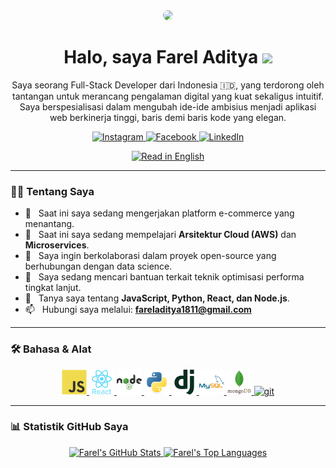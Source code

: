 <div id="header" align="center">
  <img src="https://github.com/Fareladitya-code.png" width="100" style="border-radius:50%"/>
  <h1>
    Halo, saya Farel Aditya
    <img src="https://emojis.slackmojis.com/emojis/images/1531849430/4246/blob-sunglasses.gif?1531849430" width="30"/>
  </h1>
  <p>
    Saya seorang Full-Stack Developer dari Indonesia 🇮🇩, yang terdorong oleh tantangan untuk merancang pengalaman digital yang kuat sekaligus intuitif. Saya berspesialisasi dalam mengubah ide-ide ambisius menjadi aplikasi web berkinerja tinggi, baris demi baris kode yang elegan.
  </p>
  <p align="center">
    <a href="https://www.instagram.com/farel_dit/">
      <img src="https://img.shields.io/badge/Instagram-E4405F?style=for-the-badge&logo=instagram&logoColor=white" alt="Instagram"/>
    </a>
    <a href="https://www.facebook.com/farel.aditya.662124">
      <img src="https://img.shields.io/badge/Facebook-1877F2?style=for-the-badge&logo=facebook&logoColor=white" alt="Facebook"/>
    </a>
    <a href="https://www.linkedin.com/in/farel-aditya-61b93126a/">
      <img src="https://img.shields.io/badge/LinkedIn-0077B5?style=for-the-badge&logo=linkedin&logoColor=white" alt="LinkedIn"/>
    </a>
  </p>
  <p align="center">
    <a href="README.md"><img src="https://img.shields.io/badge/Read%20in-English-blue?style=for-the-badge" alt="Read in English"/></a>
  </p>
</div>

---

### 👨‍💻 Tentang Saya

- 🔭 &nbsp; Saat ini saya sedang mengerjakan platform e-commerce yang menantang.
- 🌱 &nbsp; Saat ini saya sedang mempelajari **Arsitektur Cloud (AWS)** dan **Microservices**.
- 👯 &nbsp; Saya ingin berkolaborasi dalam proyek open-source yang berhubungan dengan data science.
- 🤔 &nbsp; Saya sedang mencari bantuan terkait teknik optimisasi performa tingkat lanjut.
- 💬 &nbsp; Tanya saya tentang **JavaScript, Python, React, dan Node.js**.
- 📫 &nbsp; Hubungi saya melalui: **[fareladitya1811@gmail.com](mailto:fareladitya1811@gmail.com)**

---

### 🛠 Bahasa & Alat

<p align="center">
  <a href="https://developer.mozilla.org/en-US/docs/Web/JavaScript" target="_blank" rel="noreferrer"> <img src="https://raw.githubusercontent.com/devicons/devicon/master/icons/javascript/javascript-original.svg" alt="javascript" width="40" height="40"/> </a>
  <a href="https://reactjs.org/" target="_blank" rel="noreferrer"> <img src="https://raw.githubusercontent.com/devicons/devicon/master/icons/react/react-original-wordmark.svg" alt="react" width="40" height="40"/> </a>
  <a href="https://nodejs.org" target="_blank" rel="noreferrer"> <img src="https://raw.githubusercontent.com/devicons/devicon/master/icons/nodejs/nodejs-original-wordmark.svg" alt="nodejs" width="40" height="40"/> </a>
  <a href="https://www.python.org" target="_blank" rel="noreferrer"> <img src="https://raw.githubusercontent.com/devicons/devicon/master/icons/python/python-original.svg" alt="python" width="40" height="40"/> </a>
  <a href="https://www.djangoproject.com/" target="_blank" rel="noreferrer"> <img src="https://raw.githubusercontent.com/devicons/devicon/master/icons/django/django-plain.svg" alt="django" width="40" height="40"/> </a>
  <a href="https://www.mysql.com/" target="_blank" rel="noreferrer"> <img src="https://raw.githubusercontent.com/devicons/devicon/master/icons/mysql/mysql-original-wordmark.svg" alt="mysql" width="40" height="40"/> </a>
  <a href="https://www.mongodb.com/" target="_blank" rel="noreferrer"> <img src="https://raw.githubusercontent.com/devicons/devicon/master/icons/mongodb/mongodb-original-wordmark.svg" alt="mongodb" width="40" height="40"/> </a>
  <a href="https://git-scm.com/" target="_blank" rel="noreferrer"> <img src="https://www.vectorlogo.zone/logos/git-scm/git-scm-icon.svg" alt="git" width="40" height="40"/> </a>
</p>

---

### 📊 Statistik GitHub Saya

<p align="center">
  <a href="https://github.com/Fareladitya-code">
    <img src="https://github-readme-stats.vercel.app/api?username=Fareladitya-code&show_icons=true&theme=tokyonight&include_all_commits=true&count_private=true" alt="Farel's GitHub Stats"/>
    <img src="https://github-readme-stats.vercel.app/api/top-langs/?username=Fareladitya-code&layout=compact&theme=tokyonight&langs_count=8" alt="Farel's Top Languages"/>

  </a>
</p>